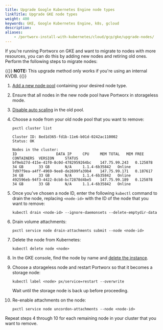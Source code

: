 ```yaml
---
title: Upgrade Google Kubernetes Engine node types
linkTitle: Upgrade GKE node types
weight: 400
keywords: GKE, Google Kubernetes Engine, k8s, gcloud
description: 
aliases:
    - /portworx-install-with-kubernetes/cloud/gcp/gke/upgrade-nodes/
---
```


If you're running Portworx on GKE and want to migrate to nodes with more resources, you can do this by adding new nodes and retiring old ones. Perform the following steps to migrate nodes:

{{<info>}}
**NOTE:** This upgrade method only works if you're using an internal KVDB.
{{</info>}}

1. [Add a new node pool](https://cloud.google.com/kubernetes-engine/docs/how-to/node-pools#add) containing your desired node type.

2. Ensure that all nodes in the new node pool have Portworx in storageless mode.

3. [Disable auto scaling](https://cloud.google.com/kubernetes-engine/docs/how-to/cluster-autoscaler#disable_autoscaling) in the old pool.

4. Choose a node from your old node pool that you want to remove:

    ```text
    pxctl cluster list
    ```
    ```output
    Cluster ID: 8ed1d365-fd1b-11e6-b01d-0242ac110002
    Status: OK

    Nodes in the cluster:
    ID					DATA IP		CPU		MEM TOTAL	MEM FREE	CONTAINERS	VERSION		STATUS
    bf9eb27d-415e-41f0-8c0d-4782959264bc	147.75.99.243	0.125078	34 GB		33 GB		N/A		1.1.4-6b35842	Online
    7d97f9ea-a4ff-4969-9ee8-de2699fa39b4	147.75.99.171	0.187617	34 GB		33 GB		N/A		1.1.4-6b35842	Online
    492596eb-94f3-4422-8cb8-bc72878d4be5	147.75.99.189	0.125078	34 GB		33 GB		N/A		1.1.4-6b35842	Online
    ```

5. Once you've chosen a node ID, enter the following `kubectl` command to drain the node, replacing `<node-id>` with the ID of the node that you want to remove: 
    
    ```text
    kubectl drain <node-id> --ignore-daemonsets --delete-emptydir-data
    ```

6. Drain volume attachments:

    ```text
    pxctl service node drain-attachments submit --node <node-id>
    ```

7. Delete the node from Kubernetes:
    
    ```text
    kubectl delete node <node>
    ```

8. In the GKE console, find the node by name and [delete the instance](https://cloud.google.com/compute/docs/instances/deleting-instance#delete_an_instance). 

9. Choose a storageless node and restart Portworx so that it becomes a storage node:

    ```text
    kubectl label <node> px/service=restart --overwrite
    ```

    Wait until the storage node is back up before proceeding.

10. Re-enable attachments on the node:
    
    ```text
    pxctl service node uncordon-attachments --node <node-id>
    ```

Repeat steps 4 through 10 for each remaining node in your cluster that you want to remove. 
